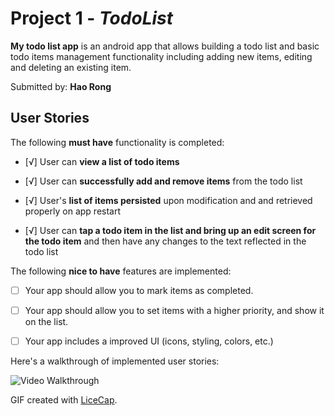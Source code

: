 # Project 1 - *TodoList*

**My todo list app** is an android app that allows building a todo list and basic todo items management functionality including adding new items, editing and deleting an existing item.

Submitted by: **Hao Rong**

## User Stories

The following **must have** functionality is completed:

* [√] User can **view a list of todo items**

* [√] User can **successfully add and remove items** from the todo list

* [√] User's **list of items persisted** upon modification and and retrieved properly on app restart

* [√] User can **tap a todo item in the list and bring up an edit screen for the todo item** and then have any changes to the text reflected in the todo list

 

The following **nice to have** features are implemented:

* [ ] Your app should allow you to mark items as completed.

* [ ] Your app should allow you to set items with a higher priority, and show it on the list.

* [ ] Your app includes a improved UI (icons, styling, colors, etc.)

 

Here's a walkthrough of implemented user stories:

<img src='http://link/to/your/gif/file.gif' title='Video Walkthrough' width='' alt='Video Walkthrough' />

GIF created with [LiceCap](http://www.cockos.com/licecap/).
